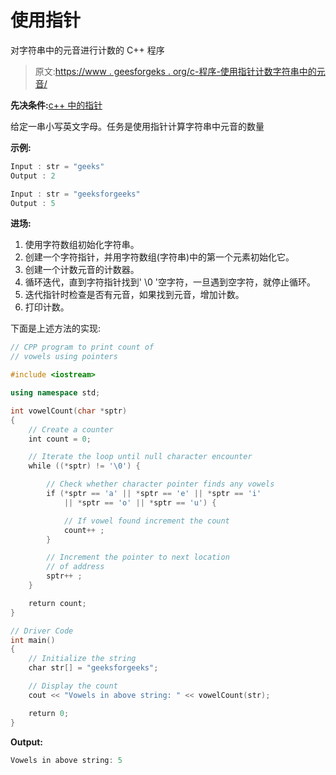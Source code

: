 # 使用指针

对字符串中的元音进行计数的 C++ 程序

> 原文:[https://www . geesforgeks . org/c-程序-使用指针计数字符串中的元音/](https://www.geeksforgeeks.org/c-program-to-count-vowels-in-a-string-using-pointer/)

**先决条件:**[c++ 中的指针](https://www.geeksforgeeks.org/char-vs-stdstring-vs-char-c/)

给定一串小写英文字母。任务是使用指针计算字符串中元音的数量

**示例:**

```cpp
Input : str = "geeks"
Output : 2

Input : str = "geeksforgeeks"
Output : 5 

```

**进场:**

1.  使用字符数组初始化字符串。
2.  创建一个字符指针，并用字符数组(字符串)中的第一个元素初始化它。
3.  创建一个计数元音的计数器。
4.  循环迭代，直到字符指针找到' \0 '空字符，一旦遇到空字符，就停止循环。
5.  迭代指针时检查是否有元音，如果找到元音，增加计数。
6.  打印计数。

下面是上述方法的实现:

```cpp
// CPP program to print count of
// vowels using pointers

#include <iostream>

using namespace std;

int vowelCount(char *sptr)
{
    // Create a counter
    int count = 0;

    // Iterate the loop until null character encounter
    while ((*sptr) != '\0') {

        // Check whether character pointer finds any vowels
        if (*sptr == 'a' || *sptr == 'e' || *sptr == 'i'
            || *sptr == 'o' || *sptr == 'u') {

            // If vowel found increment the count
            count++ ;
        }

        // Increment the pointer to next location
        // of address
        sptr++ ;
    }

    return count;
}

// Driver Code
int main()
{
    // Initialize the string
    char str[] = "geeksforgeeks";

    // Display the count
    cout << "Vowels in above string: " << vowelCount(str);

    return 0;
}
```

**Output:**

```cpp
Vowels in above string: 5

```